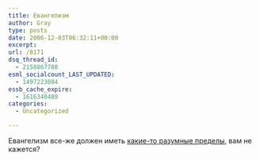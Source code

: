```yaml
---
title: Евангелизм
author: Gray
type: posts
date: 2006-12-03T06:32:11+00:00
excerpt:
url: /8171
dsq_thread_id:
  - 2158867788
esml_socialcount_LAST_UPDATED:
  - 1497223084
essb_cache_expire:
  - 1616340489
categories:
  - Uncategorized

---
```








Евангелизм все-же должен иметь <a href="http://sundaybytes.com/2006/11/30/reading-news-in-livecom/" target="_blank">какие-то разумные пределы</a>, вам не кажется?